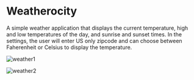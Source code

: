 # Weatherocity

A simple weather application that displays the current temperature, high and low temperatures of the day, and sunrise and sunset times.
In the settings, the user will enter US only zipcode and can choose between Faherenheit or Celsius to display the temperature.

![weather1](https://user-images.githubusercontent.com/62903020/80894865-beb0bb80-8ca4-11ea-877c-e2df6890adb4.gif)

![weather2](https://user-images.githubusercontent.com/62903020/80894868-d2f4b880-8ca4-11ea-9cad-b6059cfc3797.gif)
